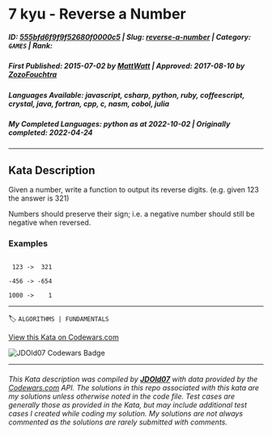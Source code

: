 # 7 kyu - Reverse a Number

##### **ID**: [555bfd6f9f9f52680f0000c5](https://www.codewars.com/kata/555bfd6f9f9f52680f0000c5) | **Slug**: [reverse-a-number](https://www.codewars.com/kata/555bfd6f9f9f52680f0000c5) | **Category**: `GAMES` | **Rank**: <span style="color:white">7 kyu</span>

##### **First Published**: 2015-07-02 ***by*** [MattWatt](https://www.codewars.com/users/MattWatt) | **Approved**: 2017-08-10 ***by*** [ZozoFouchtra](https://www.codewars.com/users/ZozoFouchtra)

##### **Languages Available**: javascript, csharp, python, ruby, coffeescript, crystal, java, fortran, cpp, c, nasm, cobol, julia

##### **My Completed Languages**: python ***as at*** 2022-10-02 | **Originally completed**: 2022-04-24

---

## Kata Description


Given a number, write a function to output its reverse digits.  (e.g. given 123 the answer is 321)





Numbers should preserve their sign; i.e. a negative number should still be negative when reversed.



### Examples

```

 123 ->  321

-456 -> -654

1000 ->    1

```

---


🏷 `ALGORITHMS | FUNDAMENTALS`


[View this Kata on Codewars.com](https://www.codewars.com/kata/555bfd6f9f9f52680f0000c5)

![](https://www.codewars.com/users/jdold07/badges/large "JDOld07 Codewars Badge")

---

###### *This Kata description was compiled by [**JDOld07**](https://tpstech.dev) with data provided by the [Codewars.com](https://www.codewars.com) API.  The solutions in this repo associated with this kata are my solutions unless otherwise noted in the code file.  Test cases are generally those as provided in the Kata, but may include additional test cases I created while coding my solution.  My solutions are not always commented as the solutions are rarely submitted with comments.*
